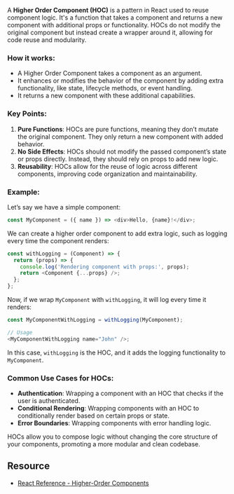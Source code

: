 A **Higher Order Component (HOC)** is a pattern in React used to reuse component logic. It's a function that takes a component and returns a new component with additional props or functionality. HOCs do not modify the original component but instead create a wrapper around it, allowing for code reuse and modularity.

### How it works:
- A Higher Order Component takes a component as an argument.
- It enhances or modifies the behavior of the component by adding extra functionality, like state, lifecycle methods, or event handling.
- It returns a new component with these additional capabilities.

### Key Points:
1. **Pure Functions**: HOCs are pure functions, meaning they don’t mutate the original component. They only return a new component with added behavior.
2. **No Side Effects**: HOCs should not modify the passed component’s state or props directly. Instead, they should rely on props to add new logic.
3. **Reusability**: HOCs allow for the reuse of logic across different components, improving code organization and maintainability.

### Example:

Let’s say we have a simple component:

```javascript
const MyComponent = ({ name }) => <div>Hello, {name}!</div>;
```

We can create a higher order component to add extra logic, such as logging every time the component renders:

```javascript
const withLogging = (Component) => {
  return (props) => {
    console.log('Rendering component with props:', props);
    return <Component {...props} />;
  };
};
```

Now, if we wrap `MyComponent` with `withLogging`, it will log every time it renders:

```javascript
const MyComponentWithLogging = withLogging(MyComponent);

// Usage
<MyComponentWithLogging name="John" />;
```

In this case, `withLogging` is the HOC, and it adds the logging functionality to `MyComponent`.

### Common Use Cases for HOCs:
- **Authentication**: Wrapping a component with an HOC that checks if the user is authenticated.
- **Conditional Rendering**: Wrapping components with an HOC to conditionally render based on certain props or state.
- **Error Boundaries**: Wrapping components with error handling logic.

HOCs allow you to compose logic without changing the core structure of your components, promoting a more modular and clean codebase.

## Resource
- [React Reference - Higher-Order Components](https://legacy.reactjs.org/docs/higher-order-components.html)